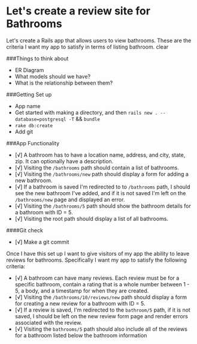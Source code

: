 # Let's create a review site for Bathrooms
Let's create a Rails app that allows users to view bathrooms. These are the criteria I want my app to satisfy in terms of listing bathroom.
clear

###Things to think about
- ER Diagram
- What models should we have?
- What is the relationship between them?

###Getting Set up
- App name
- Get started with making a directory, and then `rails new . --database=postgresql -T` && `bundle`
- `rake db:create`
- Add git

###App Functionality
- [√] A bathroom has to have a location name, address, and city, state, zip. It can optionally have a description.
- [√] Visiting the `/bathrooms` path should contain a list of bathrooms.
- [√] Visiting the `/bathrooms/new` path should display a form for adding a new bathroom.
- [√] If a bathroom is saved I'm redirected to to `/bathrooms` path, I should see the new bathroom I've added, and if it is not saved I'm left on the `/bathrooms/new` page and displayed an error.
- [√] Visiting the `/bathrooms/5` path should show the bathroom details for a bathroom with ID = 5.
- [√] Visiting the root path should display a list of all bathrooms.

####Git check
- [√] Make a git commit

Once I have this set up I want to give visitors of my app the ability to leave reviews for bathrooms. Specifically I want my app to satisfy the following criteria:

- [√] A bathroom can have many reviews. Each review must be for a specific bathroom, contain a rating that is a whole number between 1 - 5, a body, and a timestamp for when they are created.  
- [√] Visiting the `/bathrooms/10/reviews/new` path should display a form for creating a new review for a bathroom with ID =  5.
- [√] If a review is saved, I'm redirected to the `bathroom/5` path, if it is not saved, I should be left on the new review form page and render errors associated with the review.  
- [√] Visiting the `bathrooms/5` path should also include all of the reviews for a bathroom listed below the bathroom information
